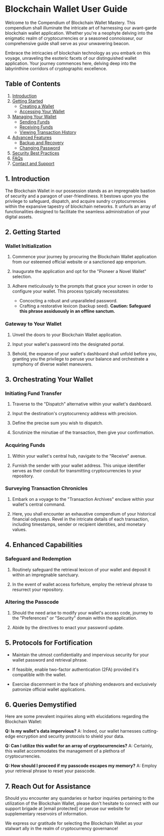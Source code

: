 # Blockchain Wallet User Guide

Welcome to the Compendium of Blockchain Wallet Mastery. This compendium shall illuminate the intricate art of harnessing our avant-garde blockchain wallet application. Whether you're a neophyte delving into the enigmatic realm of cryptocurrencies or a seasoned connoisseur, our comprehensive guide shall serve as your unwavering beacon.

Embrace the intricacies of blockchain technology as you embark on this voyage, unraveling the esoteric facets of our distinguished wallet application. Your journey commences here, delving deep into the labyrinthine corridors of cryptographic excellence.

## Table of Contents

1. [Introduction](#introduction)
2. [Getting Started](#getting-started)
    - [Creating a Wallet](#creating-a-wallet)
    - [Accessing Your Wallet](#accessing-your-wallet)
3. [Managing Your Wallet](#managing-your-wallet)
    - [Sending Funds](#sending-funds)
    - [Receiving Funds](#receiving-funds)
    - [Viewing Transaction History](#viewing-transaction-history)
4. [Advanced Features](#advanced-features)
    - [Backup and Recovery](#backup-and-recovery)
    - [Changing Password](#changing-password)
5. [Security Best Practices](#security-best-practices)
6. [FAQs](#faqs)
7. [Contact and Support](#contact-and-support)

## 1. Introduction


The Blockchain Wallet in our possession stands as an impregnable bastion of security and a paragon of user-friendliness. It bestows upon you the privilege to safeguard, dispatch, and acquire sundry cryptocurrencies within the expansive tapestry of blockchain networks. It unfurls an array of functionalities designed to facilitate the seamless administration of your digital assets.

## 2. Getting Started

### Wallet Initialization

1. Commence your journey by procuring the Blockchain Wallet application from our esteemed official website or a sanctioned app emporium.

2. Inaugurate the application and opt for the "Pioneer a Novel Wallet" selection.

3. Adhere meticulously to the prompts that grace your screen in order to configure your wallet. This process typically necessitates:
   - Concocting a robust and unparalleled password.
   - Crafting a restorative lexicon (backup seed). **Caution: Safeguard this phrase assiduously in an offline sanctum.**

### Gateway to Your Wallet

1. Unveil the doors to your Blockchain Wallet application.

2. Input your wallet's password into the designated portal.

3. Behold, the expanse of your wallet's dashboard shall unfold before you, granting you the privilege to peruse your balance and orchestrate a symphony of diverse wallet maneuvers.

## 3. Orchestrating Your Wallet

### Initiating Fund Transfer

1. Traverse to the "Dispatch" alternative within your wallet's dashboard.

2. Input the destination's cryptocurrency address with precision.

3. Define the precise sum you wish to dispatch.

4. Scrutinize the minutiae of the transaction, then give your confirmation.

### Acquiring Funds

1. Within your wallet's central hub, navigate to the "Receive" avenue.

2. Furnish the sender with your wallet address. This unique identifier serves as their conduit for transmitting cryptocurrencies to your repository.

### Surveying Transaction Chronicles

1. Embark on a voyage to the "Transaction Archives" enclave within your wallet's central command.

2. Here, you shall encounter an exhaustive compendium of your historical financial odysseys. Revel in the intricate details of each transaction, including timestamps, sender or recipient identities, and monetary values.

## 4. Enhanced Capabilities

### Safeguard and Redemption

1. Routinely safeguard the retrieval lexicon of your wallet and deposit it within an impregnable sanctuary.

2. In the event of wallet access forfeiture, employ the retrieval phrase to resurrect your repository.

### Altering the Passcode

1. Should the need arise to modify your wallet's access code, journey to the "Preferences" or "Security" domain within the application.

2. Abide by the directives to enact your password update.

## 5. Protocols for Fortification

- Maintain the utmost confidentiality and impervious security for your wallet password and retrieval phrase.

- If feasible, enable two-factor authentication (2FA) provided it's compatible with the wallet.

- Exercise discernment in the face of phishing endeavors and exclusively patronize official wallet applications.

## 6. Queries Demystified

Here are some prevalent inquiries along with elucidations regarding the Blockchain Wallet:

**Q: Is my wallet's data impervious?**
A: Indeed, our wallet harnesses cutting-edge encryption and security protocols to shield your data.

**Q: Can I utilize this wallet for an array of cryptocurrencies?**
A: Certainly, this wallet accommodates the management of a plethora of cryptocurrencies.

**Q: How should I proceed if my passcode escapes my memory?**
A: Employ your retrieval phrase to reset your passcode.

## 7. Reach Out for Assistance

Should you encounter any quandaries or harbor inquiries pertaining to the utilization of the Blockchain Wallet, please don't hesitate to connect with our support brigade at [email protected] or peruse our website for supplementary reservoirs of information.

We express our gratitude for selecting the Blockchain Wallet as your stalwart ally in the realm of cryptocurrency governance!